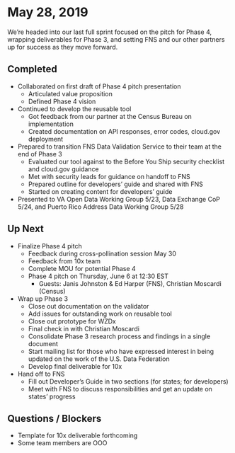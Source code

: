 # May 28, 2019

We’re headed into our last full sprint focused on the pitch for Phase 4, wrapping deliverables for Phase 3, and setting FNS and our other partners up for success as they move forward.
## Completed

* Collaborated on first draft of Phase 4 pitch presentation
  * Articulated value proposition
  * Defined Phase 4 vision
* Continued to develop the reusable tool
  * Got feedback from our partner at the Census Bureau on implementation
  * Created documentation on API responses, error codes, cloud.gov deployment
* Prepared to transition FNS Data Validation Service to their team at the end of Phase 3
  * Evaluated our tool against to the Before You Ship security checklist and cloud.gov guidance
  * Met with security leads for guidance on handoff to FNS
  * Prepared outline for developers’ guide and shared with FNS
  * Started on creating content for developers’ guide
* Presented to VA Open Data Working Group 5/23, Data Exchange CoP 5/24, and Puerto Rico Address Data Working Group 5/28


## Up Next

* Finalize Phase 4 pitch
  * Feedback during cross-pollination session May 30
  * Feedback from 10x team
  * Complete MOU for potential Phase 4
  * Phase 4 pitch on Thursday, June 6 at 12:30 EST
    * Guests: Janis Johnston & Ed Harper (FNS), Christian Moscardi (Census)
* Wrap up Phase 3
  * Close out documentation on the validator
  * Add issues for outstanding work on reusable tool
  * Close out prototype for WZDx
  * Final check in with Christian Moscardi 
  * Consolidate Phase 3 research process and findings in a single document
  * Start mailing list for those who have expressed interest in being updated on the work of the U.S. Data Federation
  * Develop final deliverable for 10x
* Hand off to FNS
  * Fill out Developer’s Guide in two sections (for states; for developers)
  * Meet with FNS to discuss responsibilities and get an update on states’ progress


## Questions / Blockers

* Template for 10x deliverable forthcoming
* Some team members are OOO

